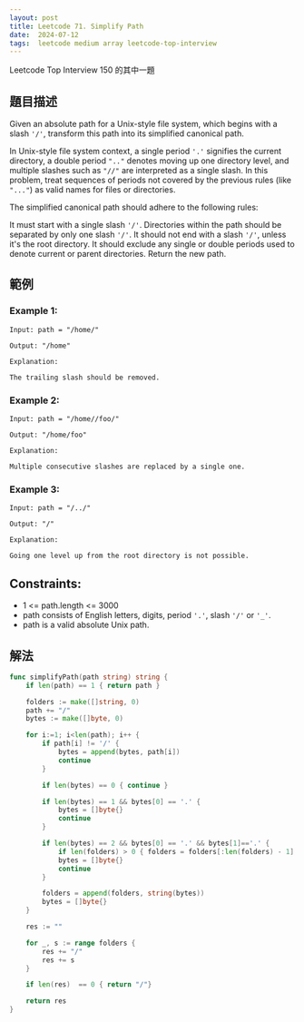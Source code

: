 ```yaml
---
layout: post
title: Leetcode 71. Simplify Path
date:  2024-07-12
tags:  leetcode medium array leetcode-top-interview
---
```


Leetcode Top Interview 150 的其中一題

## 題目描述
Given an absolute path for a Unix-style file system, which begins with a slash `'/'`, transform this path into its simplified canonical path.

In Unix-style file system context, a single period `'.'` signifies the current directory, a double period `".."` denotes moving up one directory level, and multiple slashes such as `"//"` are interpreted as a single slash. In this problem, treat sequences of periods not covered by the previous rules (like `"..."`) as valid names for files or directories.

The simplified canonical path should adhere to the following rules:

It must start with a single slash `'/'`.
Directories within the path should be separated by only one slash `'/'`.
It should not end with a slash `'/'`, unless it's the root directory.
It should exclude any single or double periods used to denote current or parent directories.
Return the new path.

## 範例
### Example 1:
```
Input: path = "/home/"

Output: "/home"

Explanation:

The trailing slash should be removed.
```

### Example 2:
```
Input: path = "/home//foo/"

Output: "/home/foo"

Explanation:

Multiple consecutive slashes are replaced by a single one.
```

### Example 3:
```
Input: path = "/../"

Output: "/"

Explanation:

Going one level up from the root directory is not possible.
```

## Constraints:

- 1 <= path.length <= 3000
- path consists of English letters, digits, period `'.'`, slash `'/'` or `'_'`.
- path is a valid absolute Unix path.

## 解法
``` go 
func simplifyPath(path string) string {
    if len(path) == 1 { return path }

    folders := make([]string, 0)
    path += "/"
    bytes := make([]byte, 0)

    for i:=1; i<len(path); i++ {
        if path[i] != '/' {
            bytes = append(bytes, path[i])
            continue
        } 

        if len(bytes) == 0 { continue }

        if len(bytes) == 1 && bytes[0] == '.' { 
            bytes = []byte{}
            continue
        }

        if len(bytes) == 2 && bytes[0] == '.' && bytes[1]=='.' {
            if len(folders) > 0 { folders = folders[:len(folders) - 1] }
            bytes = []byte{}
            continue
        } 

        folders = append(folders, string(bytes))
        bytes = []byte{}
    }

    res := ""

    for _, s := range folders {
        res += "/"
        res += s
    }

    if len(res)  == 0 { return "/"}

    return res
}
```
<!-- Time complexity : $O(n)$.
Space complexity : $O(n)$. -->

